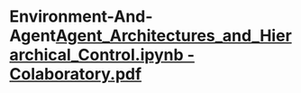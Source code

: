 # Environment-And-Agent[Agent_Architectures_and_Hierarchical_Control.ipynb - Colaboratory.pdf](https://github.com/zafor158/Environment-And-Agent/files/12560919/Agent_Architectures_and_Hierarchical_Control.ipynb.-.Colaboratory.pdf)
